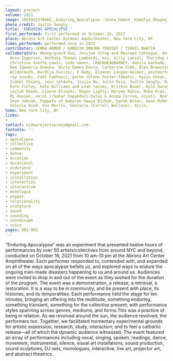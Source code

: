 ```yaml
---
layout: project
volume: 2021
image: 1665452376662__Enduring_Apocalypse--Jenna_Hamed__Kamelya_Omayma_Youssef__Tsohil_Bhatia.jpg
photo_credit: Justin Sengly
title: 'ENDURING APOCALYPSE '
first_performed: first performed on October 16, 2021
place: Abrons Art Center Outdoor Amphitheater, New York City, NY
times_performed: performed once in 2021
contributor: JENNA HAMED / KAMELYA OMAYMA YOUSSEF / TSOHIL BHATIA
collaborators: Abang-guard Duo, Jevijoe Vitug and Maureen Catbagan, Aminah Ibrahim,
  Anna Zagerson, Anthony Thomas Lombardi, bes, billy cancel, Thursday Fernworthy ,
  Christine Yvette Lewis, Cody umans, CRACKHEADBARNEY, danilo machado, Davidson Garrett,
  Dew Igoworia Onwuka, Dirty Dames Dance, Catherine Cobb, Alex Brewster, and Emmy
  Wildermuth, Đurđija Vucinic, E Rady, Eleanor Lougee-Heimer, postmortemdemon, evan
  ray suzuki, Fadl Fakhouri, gorno (Glenn Potter-Takata), Hyoju Cheon, Isabel McLaughlin,
  Isobel Chiang, jess saldaña, Jiajia Wu, Julia Hsia, Justin Sengly, Kaleem Hawa,
  Kate Finley, Kate Williams and Leah Yassky, Kristin Bauer, Kyle Dacuyan, Lara Atallah,
  Leilah Rosen, Lianne Elsouki, Megan Lighty, Meryem Rabia, Mike Kraz, Wendi Krasowitz,
  ML Hassan, ne:ni //Sahar Sepahdari-Dalai & Anima Correa, niyati, Noel Maghathe and
  Iman Jabrah, Puppets of Babylon Rawya Elchab, Sarah Bitar, Sean McNally, val c,
  Valerie Good, Von Morris, Vontaria (Carroll Wallace), Xirin,
home: New York City, NY
links:
-
contact: sideprojectspress@gmail.com
footnote: ''
tags:
- apocalypse
- collective
- community
- dance
- duration
- durational
- endurance
- experiment
- installation
- interaction
- interactive
- monologue
- puppet
- relationality
- sculpture
- sound
- sounding
- soundscape
- voice
pages: 902-903
---
```


“Enduring Apocalypse” was an experiment that presented twelve hours of performances by over 50 artists/collectives from around NYC and beyond, conducted on October 16, 2021 from 10 am–10 pm at the Abrons Art Center Amphitheater. Each performer responded to, contended with, and expanded on all of the ways apocalypse befalls us, and explored ways to endure the ongoing man-made disasters happening to us and around us. Audiences were invited to drop in and out of the event as they wished for the duration of the program. The event was a demonstration, a release, a retrieval, a restoration. It is a way to be in community, and be present with place, its histories, and its temporalities. Each performance held the stage for ten minutes, bringing an offering into the multitude, something enduring, something transient, something for the collective present; with performance styles spanning across genres, mediums, and forms.This was a practice of being in relation. As we revolved around the sun, the audience revolved, the performers too. Together, we facilitated momentary experimental grounds for artistic expression, research, study, interaction; and to feel a cathartic release—all of which the dynamic audience witnessed. The event featured an array of performances including vocal, singing, spoken, readings, dance, movement, instrumental, silence, visual art installations, sound production, sound sculptures, DJ sets, monologues, interactive, live art, projector art, and abstract theatrics. 